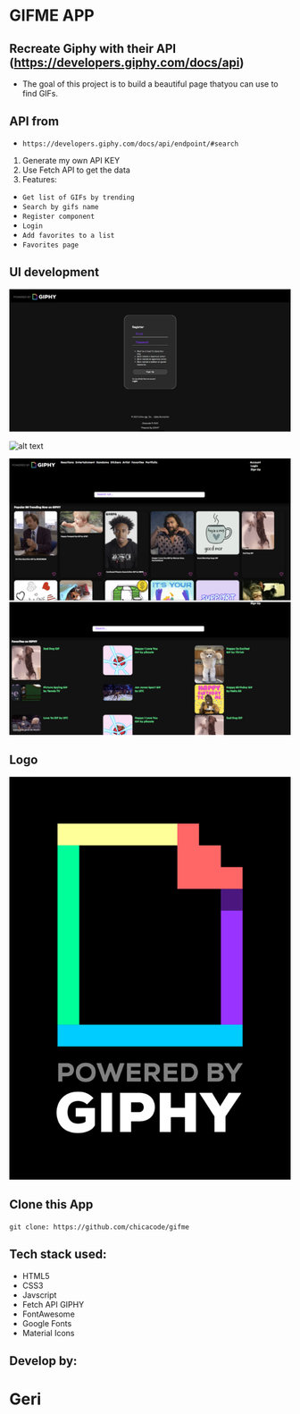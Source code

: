 # GIFME APP

## Recreate Giphy with their API (https://developers.giphy.com/docs/api)

- The goal of this project is to build a beautiful page thatyou can use to find GIFs. 

## API from
- `https://developers.giphy.com/docs/api/endpoint/#search`

1. Generate my own API KEY
2. Use Fetch API to get the data
3. Features:

- `Get list of GIFs by trending`
- `Search by gifs name`
- `Register component`
- `Login`
- `Add favorites to a list`
- `Favorites page`

## UI development

![alt text](./assets/img/register.png "image")

![alt text](./assets/img/login.png"image")

![alt text](./assets/img/home.png "image")
![alt text](./assets/img/favorites.png "image")

## Logo

![alt text](./assets/img/Badge/Poweredby_640px_Badge.gif "logo")

## Clone this App

`git clone: https://github.com/chicacode/gifme`

## Tech stack used:

- HTML5
- CSS3
- Javscript
- Fetch API GIPHY
- FontAwesome
- Google Fonts
- Material Icons

## Develop by:

# Geri